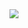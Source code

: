 <img src="https://img.shields.io/badge/idea-000000.svg?style=for-the-badge&logo=IntelliJ-IDEA&logoColor=white">
